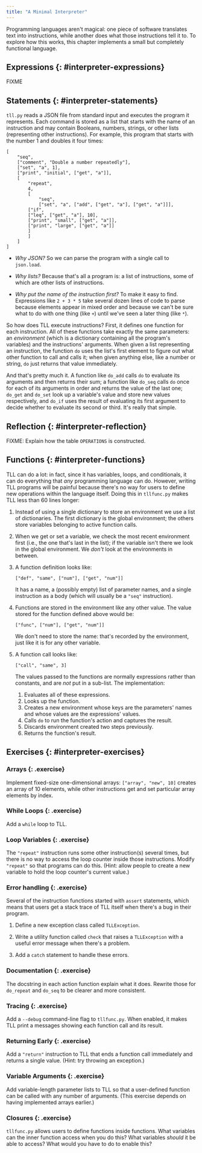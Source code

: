 ```yaml
---
title: "A Minimal Interpreter"
---
```


Programming languages aren't magical:
one piece of software translates text into instructions,
while another does what those instructions tell it to.
To explore how this works,
this chapter implements a small but completely functional language.

## Expressions {: #interpreter-expressions}

FIXME

## Statements {: #interpreter-statements}

`tll.py` reads a JSON file from standard input and executes the program it represents.
Each command is stored as a list
that starts with the name of an instruction
and may contain Booleans, numbers, strings, or other lists (representing other instructions).
For example,
this program that starts with the number 1 and doubles it four times:

```{: title="doubling.tll"}
[
    "seq",
    ["comment", "Double a number repeatedly"],
    ["set", "a", 1],
    ["print", "initial", ["get", "a"]],
    [
        "repeat",
        4,
        [
            "seq",
            ["set", "a", ["add", ["get", "a"], ["get", "a"]]],
	    ["if",
		["leq", ["get", "a"], 10],
		["print", "small", ["get", "a"]],
		["print", "large", ["get", "a"]]
	    ]
        ]
    ]
]
```

-   *Why JSON?*
    So we can parse the program with a single call to `json.load`.

-   *Why lists?*
    Because that's all a program is: a list of instructions,
    some of which are other lists of instructions.

-   *Why put the name of the instruction first?*
    To make it easy to find.
    Expressions like `2 + 3 * 5` take several dozen lines of code to parse
    because elements appear in mixed order
    and because we can't be sure what to do with one thing (like `+`)
    until we've seen a later thing (like `*`).

So how does TLL execute instructions?
First,
it defines one function for each instruction.
All of these functions take exactly the same parameters:
an *environment* (which is a dictionary containing all the program's variables)
and the instructions' arguments.
When given a list representing an instruction,
the function `do` uses the list's first element to figure out what other function to call
and calls it;
when given anything else, like a number or string,
`do` just returns that value immediately.

And that's pretty much it.
A function like `do_add` calls `do` to evaluate its arguments and then returns their sum;
a function like `do_seq` calls `do` once for each of its arguments in order
and returns the value of the last one;
`do_get` and `do_set` look up a variable's value and store new values respectively,
and `do_if` uses the result of evaluating its first argument
to decide whether to evaluate its second or third.
It's really that simple.

## Reflection {: #interpreter-reflection}

FIXME: Explain how the table `OPERATIONS` is constructed.

## Functions {: #interpreter-functions}

TLL can do a lot:
in fact,
since it has variables, loops, and conditionals,
it can do everything that *any* programming language can do.
However,
writing TLL programs will be painful
because there's no way for users to define new operations within the language itself.
Doing this in `tllfunc.py` makes TLL less than 60 lines longer:

1.  Instead of using a single dictionary to store an environment
    we use a list of dictionaries.
    The first dictionary is the global environment;
    the others store variables belonging to active function calls.

2.  When we get or set a variable,
    we check the most recent environment first
    (i.e., the one that's last in the list);
    if the variable isn't there we look in the global environment.
    We *don't* look at the environments in between.

3.  A function definition looks like:

        ["def", "same", ["num"], ["get", "num"]]

    It has a name, a (possibly empty) list of parameter names,
    and a single instruction as a body
    (which will usually be a `"seq"` instruction).

4.  Functions are stored in the environment like any other value.
    The value stored for the function defined above would be:

        ["func", ["num"], ["get", "num"]]

    We don't need to store the name: that's recorded by the environment,
    just like it is for any other variable.

5.  A function call looks like:

        ["call", "same", 3]

    The values passed to the functions are normally expressions rather than constants,
    and are *not* put in a sub-list.
    The implementation:
    1.  Evaluates all of these expressions.
    2.  Looks up the function.
    3.  Creates a new environment whose keys are the parameters' names
        and whose values are the expressions' values.
    4.  Calls `do` to run the function's action and captures the result.
    5.  Discards environment created two steps previously.
    6.  Returns the function's result.

## Exercises {: #interpreter-exercises}

### Arrays {: .exercise}

Implement fixed-size one-dimensional arrays:
`["array", "new", 10]` creates an array of 10 elements,
while other instructions get and set particular array elements by index.

### While Loops {: .exercise}

Add a `while` loop to TLL.

### Loop Variables {: .exercise}

The `"repeat"` instruction runs some other instruction(s) several times,
but there is no way to access the loop counter inside those instructions.
Modify `"repeat"` so that programs can do this.
(Hint: allow people to create a new variable to hold the loop counter's current value.)

### Error handling {: .exercise}

Several of the instruction functions started with `assert` statements,
which means that users get a stack trace of TLL itself
when there's a bug in their program.

1.  Define a new exception class called `TLLException`.

2.  Write a utility function called `check`
    that raises a `TLLException` with a useful error message
    when there's a problem.

3.  Add a `catch` statement to handle these errors.

### Documentation {: .exercise}

The docstring in each action function explain what it does.
Rewrite those for `do_repeat` and `do_seq` to be clearer and more consistent.

### Tracing {: .exercise}

Add a `--debug` command-line flag to `tllfunc.py`.
When enabled, it makes TLL print a messages showing each function call and its result.

### Returning Early {: .exercise}

Add a `"return"` instruction to TLL that ends a function call immediately
and returns a single value.
(Hint: try throwing an exception.)

### Variable Arguments {: .exercise}

Add variable-length parameter lists to TLL
so that a user-defined function can be called with any number of arguments.
(This exercise depends on having implemented arrays earlier.)

### Closures {: .exercise}

`tllfunc.py` allows users to define functions inside functions.
What variables can the inner function access when you do this?
What variables *should* it be able to access?
What would you have to do to enable this?
